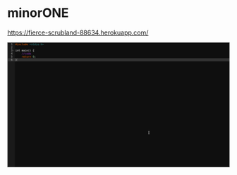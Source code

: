 # minorONE

https://fierce-scrubland-88634.herokuapp.com/

![](IDE/Screenshot_2020-10-15_14-13-33.png)
